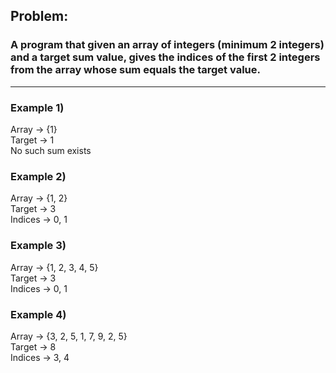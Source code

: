 ## Problem:

### A program that given an array of integers (minimum 2 integers) and a target sum value, gives the indices of the first 2 integers from the array whose sum equals the target value.  

<hr>
  
### Example 1)    
Array -> {1}    
Target -> 1    
No such sum exists    

### Example 2)    
Array -> {1, 2}    
Target -> 3    
Indices -> 0, 1    
  
### Example 3)    
Array -> {1, 2, 3, 4, 5}    
Target -> 3    
Indices -> 0, 1     
  
### Example 4)     
Array -> {3, 2, 5, 1, 7, 9, 2, 5}    
Target -> 8      
Indices -> 3, 4    
